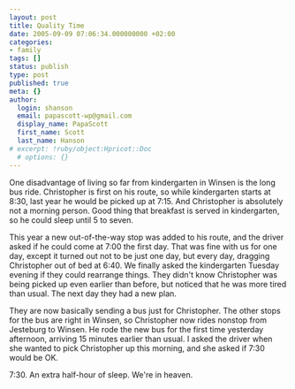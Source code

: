 ```yaml
---
layout: post
title: Quality Time
date: 2005-09-09 07:06:34.000000000 +02:00
categories:
- family
tags: []
status: publish
type: post
published: true
meta: {}
author:
  login: shanson
  email: papascott-wp@gmail.com
  display_name: PapaScott
  first_name: Scott
  last_name: Hanson
# excerpt: !ruby/object:Hpricot::Doc
  # options: {}
---
```

<p>One disadvantage of living so far from kindergarten in Winsen is the long bus ride. Christopher is first on his route, so while kindergarten starts at 8:30, last year he would be picked up at 7:15. And Christopher is absolutely not a morning person. Good thing that breakfast is served in kindergarten, so he could sleep until 5 to seven.</p>
<p>This year a new out-of-the-way stop was added to his route, and the driver asked if he could come at 7:00 the first day. That was fine with us for one day, except it turned out not to be just one day, but every day, dragging Christopher out of bed at 6:40. We finally asked the kindergarten Tuesday evening if they could rearrange things. They didn't know Christopher was being picked up even earlier than before, but noticed that he was more tired than usual. The next day they had a new plan.</p>
<p>They are now basically sending a bus just for Christopher. The other stops for the bus are right in Winsen, so Christopher now rides nonstop from Jesteburg to Winsen. He rode the new bus for the first time yesterday  afternoon, arriving 15 minutes earlier than usual. I asked the driver when she wanted to pick Christopher up this morning, and she asked if 7:30 would be OK.</p>
<p>7:30. An extra half-hour of sleep. We're in heaven.</p>
